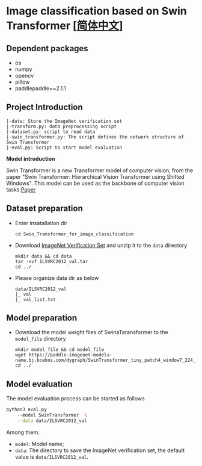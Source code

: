 # Image classification based on Swin Transformer [[简体中文](./README.md)]

## Dependent packages
- os
- numpy
- opencv
- pillow
- paddlepaddle==2.1.1

## Project Introduction
```
|-data: Store the ImageNet verification set
|-transform.py: data preprocessing script
|-dataset.py: script to read data
|-swin_transformer.py: The script defines the network structure of Swin Transformer
|-eval.py: Script to start model evaluation
```

**Model introduction**

Swin Transformer is a new Transformer model of computer vision, from the paper "Swin Transformer: Hierarchical Vision Transformer using Shifted Windows". This model can be used as the backbone of computer vision tasks.[Paper](https://arxiv.org/pdf/2103.14030.pdf)


## Dataset preparation

- Enter insatallation dir

  ```
  cd Swin_Transformer_for_image_classification
  ```

- Download [ImageNet Verification Set](https://aistudio.baidu.com/aistudio/datasetdetail/93561) and unzip it to the `data` directory

  ```
  mkdir data && cd data
  tar -xvf ILSVRC2012_val.tar
  cd ../
  ```

- Please organize data dir as below

  ```
  data/ILSVRC2012_val
  |_ val
  |_ val_list.txt
  ```

## Model preparation

- Download the model weight files of SwinaTaransformer to the `model_file` directory

  ```
  mkdir model_file && cd model_file
  wget https://paddle-imagenet-models-name.bj.bcebos.com/dygraph/SwinTransformer_tiny_patch4_window7_224_pretrained.pdparams
  cd ../
  ```

## Model evaluation

The model evaluation process can be started as follows

```bash
python3 eval.py
    --model SwinTransformer  \
    --data data/ILSVRC2012_val
```

Among them:

+ `model`: Model name;
+ `data`: The directory to save the ImageNet verification set, the default value is `data/ILSVRC2012_val`.
